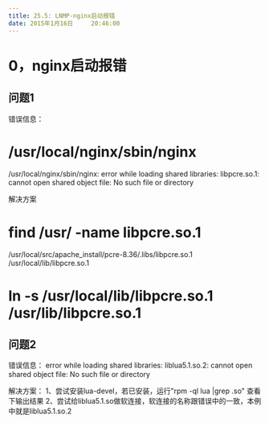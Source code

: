 ```yaml
---
title: 25.5: LNMP-nginx启动报错
date: 2015年1月16日	 20:46:00
---
```

 
0，nginx启动报错
=============================================
## 问题1
错误信息：
# /usr/local/nginx/sbin/nginx
/usr/local/nginx/sbin/nginx: error while loading shared libraries: libpcre.so.1: cannot open shared object file: No such file or directory
 
解决方案
# find /usr/ -name libpcre.so.1
/usr/local/src/apache_install/pcre-8.36/.libs/libpcre.so.1
/usr/local/lib/libpcre.so.1
# ln -s /usr/local/lib/libpcre.so.1 /usr/lib/libpcre.so.1
 
## 问题2
错误信息：
error while loading shared libraries: liblua5.1.so.2: cannot open shared object file: No such file or directory
 
解决方案：
1、尝试安装lua-devel，若已安装，运行"rpm -ql lua |grep .so" 查看下输出结果
2、尝试给liblua5.1.so做软连接，软连接的名称跟错误中的一致，本例中就是liblua5.1.so.2
 
